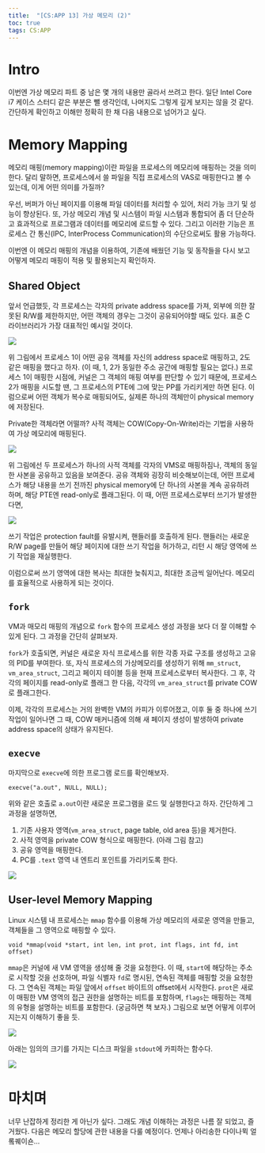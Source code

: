 ```yaml
---
title:  "[CS:APP 13] 가상 메모리 (2)"
toc: true
tags: CS:APP
---
```


# Intro
이번엔 가상 메모리 파트 중 남은 몇 개의 내용만 골라서 쓰려고 한다. 일단 Intel Core i7 케이스 스터디 같은 부분은 뺄 생각인데, 나머지도 그렇게 깊게 보지는 않을 것 같다. 간단하게 확인하고 이해만 정확히 한 채 다음 내용으로 넘어가고 싶다.


# Memory Mapping 
메모리 매핑(memory mapping)이란 파일을 프로세스의 메모리에 매핑하는 것을 의미한다. 달리 말하면, 프로세스에서 쓸 파일을 직접 프로세스의 VAS로 매핑한다고 볼 수 있는데, 이게 어떤 의미를 가질까? 

우선, 버퍼가 아닌 페이지를 이용해 파일 데이터를 처리할 수 있어, 처리 가능 크기 및 성능이 향상된다. 또, 가상 메모리 개념 및 시스템이 파일 시스템과 통합되어 좀 더 단순하고 효과적으로 프로그램과 데이터를 메모리에 로드할 수 있다. 그리고 이러한 기능은 프로세스 간 통신(IPC, InterProcess Communication)의 수단으로써도 활용 가능하다.

이번엔 이 메모리 매핑의 개념을 이용하여, 기존에 배웠던 기능 및 동작들을 다시 보고 어떻게 메모리 매핑이 적용 및 활용되는지 확인하자.

## Shared Object
앞서 언급했듯, 각 프로세스는 각자의 private address space를 가져, 외부에 의한 잘못된 R/W를 제한하지만, 어떤 객체의 경우는 그것이 공유되어야할 때도 있다. 표준 C 라이브러리가 가장 대표적인 예시일 것이다.

![](/imgs/csapp/66.png)

위 그림에서 프로세스 1이 어떤 공유 객체를 자신의 address space로 매핑하고, 2도 같은 매핑을 했다고 하자. (이 때, 1, 2가 동일한 주소 공간에 매핑할 필요는 없다.) 프로세스 1이 매핑한 시점에, 커널은 그 객체의 매핑 여부를 판단할 수 있기 때문에, 프로세스 2가 매핑을 시도할 땐, 그 프로세스의 PTE에 그에 맞는 PP를 가리키게만 하면 된다. 이럼으로써 어떤 객체가 복수로 매핑되어도, 실제론 하나의 객체만이 physical memory에 저장된다.

Private한 객체라면 어떨까? 사적 객체는 COW(Copy-On-Write)라는 기법을 사용하여 가상 메모리에 매핑된다. 

![](/imgs/csapp/67.png)

위 그림에선 두 프로세스가 하나의 사적 객체를 각자의 VMS로 매핑하짐나, 객체의 동일한 사본을 공유하고 있음을 보여준다. 공유 객체와 굉장히 비슷해보이는데, 어떤 프로세스가 해당 내용을 쓰기 전까진 physical memory에 단 하나의 사본을 계속 공유하려 하며, 해당 PTE엔 read-only로 플래그된다. 이 때, 어떤 프로세스로부터 쓰기가 발생한다면,

![](/imgs/csapp/68.png)

쓰기 작업은 protection fault를 유발시켜, 핸들러를 호출하게 된다. 핸들러는 새로운 R/W page를 만들어 해당 페이지에 대한 쓰기 작업을 허가하고, 리턴 시 해당 영역에 쓰기 작업을 재실행한다.

이럼으로써 쓰기 영역에 대한 복사는 최대한 늦춰지고, 최대한 조금씩 일어난다. 메모리를 효율적으로 사용하게 되는 것이다.

## `fork`
VM과 매모리 매핑의 개념으로 `fork` 함수의 프로세스 생성 과정을 보다 더 잘 이해할 수 있게 된다. 그 과정을 간단히 살펴보자.

`fork`가 호출되면, 커널은 새로운 자식 프로세스를 위한 각종 자료 구조를 생성하고 고유의 PID를 부여한다. 또, 자식 프로세스의 가상메모리를 생성하기 위해 `mm_struct`, `vm_area_struct`, 그리고 페이지 테이블 등을 현재 프로세스로부터 복사한다. 그 후, 각각의 페이지를 read-only로 플래그 한 다음, 각각의 `vm_area_struct`를 private COW로 플래그한다.

이제, 각각의 프로세스는 거의 완벽한 VM의 카피가 이루어졌고, 이후 둘 중 하나에 쓰기 작업이 일어나면 그 때, COW 매커니즘에 의해 새 페이지 생성이 발생하여 private address space의 상태가 유지된다.

## `execve`
마지막으로 `execve`에 의한 프로그램 로드를 확인해보자.

    execve("a.out", NULL, NULL);

위와 같은 호출로 `a.out`이란 새로운 프로그램을 로드 및 실행한다고 하자. 간단하게 그 과정을 설명하면,

1. 기존 사용자 영역(`vm_area_struct`, page table, old area 등)을 제거한다.
2. 사적 영역을 private COW 형식으로 매핑한다. (아래 그림 참고)
3. 공유 영역을 매핑한다.
4. PC를 `.text` 영역 내 엔트리 포인트를 가리키도록 한다.

![](/imgs/csapp/69.png)

## User-level Memory Mapping
Linux 시스템 내 프로세스는 `mmap` 함수를 이용해 가상 메모리의 새로운 영역을 만들고, 객체들을 그 영역으로 매핑할 수 있다.

    void *mmap(void *start, int len, int prot, int flags, int fd, int offset)
    
`mmap`은 커널에 새 VM 영역을 생성해 줄 것을 요청한다. 이 때, `start`에 해당하는 주소로 시작할 것을 선호하며, 파일 식별자 `fd`로 명시된, 연속된 객체를 매핑할 것을 요청한다. 그 연속된 객체는 파일 앞에서 `offset` 바이트의 offset에서 시작한다. `prot`은 새로이 매핑한 VM 영역의 접근 권한을 설명하는 비트를 포함하며, `flags`는 매핑하는 객체의 유형을 설명하는 비트를 포함한다. (궁금하면 책 보자.) 그림으로 보면 어떻게 이루어지는지 이해하기 좋을 듯.

![](/imgs/csapp/70.png)

아래는 임의의 크기를 가지는 디스크 파일을 `stdout`에 카피하는 함수다. 

![](/imgs/csapp/71.png)


# 마치며
너무 난잡하게 정리한 게 아닌가 싶다. 그래도 개념 이해하는 과정은 나름 잘 되었고, 즐거웠다. 다음은 메모리 할당에 관한 내용을 다룰 예정이다. 언제나 아리송한 다이나뮉 얼롴퀘이숀...
